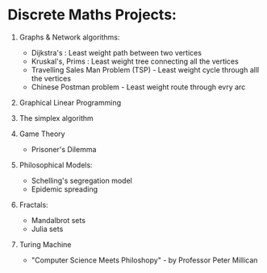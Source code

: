 # Discrete Maths Projects:

1. Graphs & Network algorithms:
    - Dijkstra's : Least weight path between two vertices
    - Kruskal's, Prims : Least weight tree connecting all the vertices
    - Travelling Sales Man Problem (TSP) - Least weight cycle through alll the vertices
    - Chinese Postman problem - Least weight route through evry arc

2. Graphical Linear Programming

3. The simplex algorithm

4. Game Theory
    - Prisoner's Dilemma

5. Philosophical Models:
    - Schelling's segregation model
    - Epidemic spreading
 
6. Fractals:
    - Mandalbrot sets
    - Julia sets
7. Turing Machine
    - "Computer Science Meets Philoshopy" - by Professor Peter Millican
